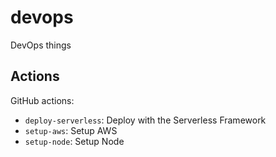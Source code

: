 # devops
DevOps things

## Actions

GitHub actions:

* `deploy-serverless`: Deploy with the Serverless Framework
* `setup-aws`: Setup AWS
* `setup-node`: Setup Node
